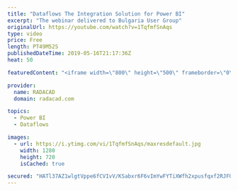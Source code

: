 ```yaml
---
title: "Dataflows The Integration Solution for Power BI"
excerpt: "The webinar delivered to Bulgaria User Group"
originalUrl: https://youtube.com/watch?v=1TqfmfSnAqs
type: video
price: Free
length: PT49M52S
publishedDateTime: 2019-05-16T21:17:36Z
heat: 50

featuredContent: "<iframe width=\"800\" height=\"500\" frameborder=\"0\" src=\"https://www.youtube.com/embed/1TqfmfSnAqs\" allow=\"accelerometer; autoplay; encrypted-media; gyroscope; picture-in-picture\" allowfullscreen></iframe>"

provider:
  name: RADACAD
  domain: radacad.com

topics:
  - Power BI
  - Dataflows

images:
  - url: https://i.ytimg.com/vi/1TqfmfSnAqs/maxresdefault.jpg
    width: 1280
    height: 720
    isCached: true

secured: "HATl37AZ1wlgtVppe6fCVIvV/KSabxr6F6vImYwFYTiXWfh2xpusfqxf2RJFURgJBTFTQOCN3Ax95WEBULMSfesiGYDuFw7TyRAt6IEQ4hTOnVQ3jsj7Z22gd2DBB7ax09w06AU74pEc2au64p5jvj8rd2Z1cFDMXcB20Q5XymCtRgETublk2Ipsvyo/u6o8AruhbYJ7Viw1aWzQPxl7tjLXqguSpzjVfsvmqsSQMi3yRSIfcihWsTkp6E7dozWDImouyq8jX+c58c9RWdhJGBytCUvlRv8ssOcYIw7XEjQSUFKeYEhJD81x9+J+EPdDIo3cfuIVN8TTpNnDo+HuwYcmf53xihtcmPVFJXszXqLUAam2wL+19kx2E6texHzGN8aa5eZZHKMYN4butWoG1fAh92aB8UvV9dmLR5UNisg=;MjMLAFyCr0DLEsfDM3P52g=="
---
```


